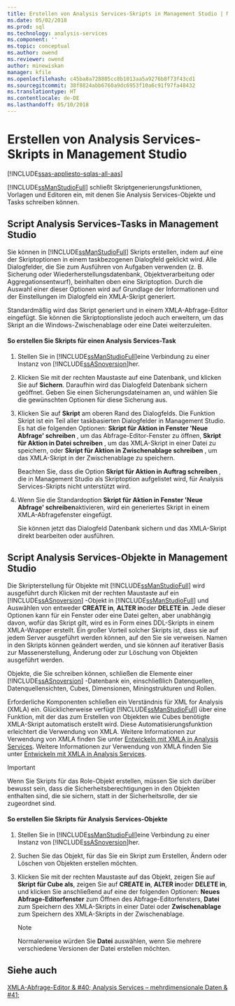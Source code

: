 ```yaml
---
title: Erstellen von Analysis Services-Skripts in Management Studio | Microsoft Docs
ms.date: 05/02/2018
ms.prod: sql
ms.technology: analysis-services
ms.component: ''
ms.topic: conceptual
ms.author: owend
ms.reviewer: owend
author: minewiskan
manager: kfile
ms.openlocfilehash: c45ba8a728805cc8b1013aa5a9276b8f73f43cd1
ms.sourcegitcommit: 38f8824abb6760a9dc6953f10a6c91f97fa48432
ms.translationtype: HT
ms.contentlocale: de-DE
ms.lasthandoff: 05/10/2018
---
```

# <a name="create-analysis-services-scripts-in-management-studio"></a>Erstellen von Analysis Services-Skripts in Management Studio
[!INCLUDE[ssas-appliesto-sqlas-all-aas](../../includes/ssas-appliesto-sqlas-all-aas.md)]

  [!INCLUDE[ssManStudioFull](../../includes/ssmanstudiofull-md.md)] schließt Skriptgenerierungsfunktionen, Vorlagen und Editoren ein, mit denen Sie Analysis Services-Objekte und Tasks schreiben können.  
  
## <a name="script-analysis-services-tasks-in-management-studio"></a>Script Analysis Services-Tasks in Management Studio  
 Sie können in [!INCLUDE[ssManStudioFull](../../includes/ssmanstudiofull-md.md)] Skripts erstellen, indem auf eine der Skriptoptionen in einem taskbezogenen Dialogfeld geklickt wird. Alle Dialogfelder, die Sie zum Ausführen von Aufgaben verwenden (z. B. Sicherung oder Wiederherstellungsdatenbank, Objektverarbeitung oder Aggregationsentwurf), beinhalten oben eine Skriptoption. Durch die Auswahl einer dieser Optionen wird auf Grundlage der Informationen und der Einstellungen im Dialogfeld ein XMLA-Skript generiert.  
  
 Standardmäßig wird das Skript generiert und in einem XMLA-Abfrage-Editor eingefügt. Sie können die Skriptoptionsliste jedoch auch erweitern, um das Skript an die Windows-Zwischenablage oder eine Datei weiterzuleiten.  
  
#### <a name="to-script-an-analysis-services-task"></a>So erstellen Sie Skripts für einen Analysis Services-Task  
  
1.  Stellen Sie in [!INCLUDE[ssManStudioFull](../../includes/ssmanstudiofull-md.md)]eine Verbindung zu einer Instanz von [!INCLUDE[ssASnoversion](../../includes/ssasnoversion-md.md)]her.  
  
2.  Klicken Sie mit der rechten Maustaste auf eine Datenbank, und klicken Sie auf **Sichern**. Daraufhin wird das Dialogfeld Datenbank sichern geöffnet. Geben Sie einen Sicherungsdateinamen an, und wählen Sie die gewünschten Optionen für diese Sicherung aus.  
  
3.  Klicken Sie auf **Skript** am oberen Rand des Dialogfelds. Die Funktion Skript ist ein Teil aller taskbasierten Dialogfelder in Management Studio. Es hat die folgenden Optionen: **Skript für Aktion in Fenster 'Neue Abfrage' schreiben** , um das Abfrage-Editor-Fenster zu öffnen, **Skript für Aktion in Datei schreiben** , um das XMLA-Skript in einer Datei zu speichern, oder **Skript für Aktion in Zwischenablage schreiben** , um das XMLA-Skript in der Zwischenablage zu speichern.  
  
     Beachten Sie, dass die Option **Skript für Aktion in Auftrag schreiben** , die in Management Studio als Skriptoption aufgelistet wird, für Analysis Services-Skripts nicht unterstützt wird.  
  
4.  Wenn Sie die Standardoption **Skript für Aktion in Fenster 'Neue Abfrage' schreiben**aktivieren, wird ein generiertes Skript in einem XMLA-Abfragefenster eingefügt.  
  
     Sie können jetzt das Dialogfeld Datenbank sichern und das XMLA-Skript direkt bearbeiten oder ausführen.  
  
## <a name="script-analysis-services-objects-in-management-studio"></a>Script Analysis Services-Objekte in Management Studio  
 Die Skripterstellung für Objekte mit [!INCLUDE[ssManStudioFull](../../includes/ssmanstudiofull-md.md)] wird ausgeführt durch Klicken mit der rechten Maustaste auf ein [!INCLUDE[ssASnoversion](../../includes/ssasnoversion-md.md)] -Objekt in [!INCLUDE[ssManStudioFull](../../includes/ssmanstudiofull-md.md)] und Auswählen von entweder **CREATE in**, **ALTER in**oder **DELETE in**. Jede dieser Optionen kann für ein Fenster oder eine Datei gelten, aber unabhängig davon, wofür das Skript gilt, wird es in Form eines DDL-Skripts in einem XMLA-Wrapper erstellt. Ein großer Vorteil solcher Skripts ist, dass sie auf jedem Server ausgeführt werden können, auf den Sie sie verweisen. Namen in den Skripts können geändert werden, und sie können auf iterativer Basis zur Massenerstellung, Änderung oder zur Löschung von Objekten ausgeführt werden.  
  
 Objekte, die Sie schreiben können, schließen die Elemente einer [!INCLUDE[ssASnoversion](../../includes/ssasnoversion-md.md)] -Datenbank ein, einschließlich Datenquellen, Datenquellensichten, Cubes, Dimensionen, Miningstrukturen und Rollen.  
  
 Erforderliche Komponenten schließen ein Verständnis für XML for Analysis (XMLA) ein. Glücklicherweise verfügt [!INCLUDE[ssManStudioFull](../../includes/ssmanstudiofull-md.md)] über eine Funktion, mit der das zum Erstellen von Objekten wie Cubes benötigte XMLA-Skript automatisch erstellt wird. Diese Automatisierungsfunktion erleichtert die Verwendung von XMLA. Weitere Informationen zur Verwendung von XMLA finden Sie unter [Entwickeln mit XMLA in Analysis Services](../../analysis-services/multidimensional-models-scripting-language-assl-xmla/developing-with-xmla-in-analysis-services.md). Weitere Informationen zur Verwendung von XMLA finden Sie unter [Entwickeln mit XMLA in Analysis Services](../../analysis-services/multidimensional-models-scripting-language-assl-xmla/developing-with-xmla-in-analysis-services.md).  
  
> [!IMPORTANT]  
>  Wenn Sie Skripts für das Role-Objekt erstellen, müssen Sie sich darüber bewusst sein, dass die Sicherheitsberechtigungen in den Objekten enthalten sind, die sie sichern, statt in der Sicherheitsrolle, der sie zugeordnet sind.  
  
#### <a name="to-script-analysis-services-objects"></a>So erstellen Sie Skripts für Analysis Services-Objekte  
  
1.  Stellen Sie in [!INCLUDE[ssManStudioFull](../../includes/ssmanstudiofull-md.md)]eine Verbindung zu einer Instanz von [!INCLUDE[ssASnoversion](../../includes/ssasnoversion-md.md)]her.  
  
2.  Suchen Sie das Objekt, für das Sie ein Skript zum Erstellen, Ändern oder Löschen von Objekten erstellen möchten.  
  
3.  Klicken Sie mit der rechten Maustaste auf das Objekt, zeigen Sie auf **Skript für Cube als**, zeigen Sie auf **CREATE in**, **ALTER in**oder **DELETE in**, und klicken Sie anschließend auf eine der folgenden Optionen: **Neues Abfrage-Editorfenster** zum Öffnen des Abfrage-Editorfensters, **Datei** zum Speichern des XMLA-Skripts in einer Datei oder **Zwischenablage** zum Speichern des XMLA-Skripts in der Zwischenablage.  
  
    > [!NOTE]  
    >  Normalerweise würden Sie **Datei** auswählen, wenn Sie mehrere verschiedene Versionen der Datei erstellen möchten.  
  
## <a name="see-also"></a>Siehe auch  
 [XMLA-Abfrage-Editor & #40; Analysis Services – mehrdimensionale Daten & #41;](http://msdn.microsoft.com/library/14623019-7839-4038-9d12-2f8953d2ec04)  
  
  
